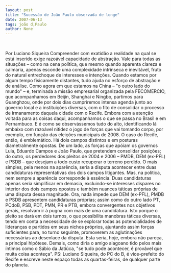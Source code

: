 ```yaml
---
layout: post
title: "Sucessão de João Paulo observada de longe"
date: 2007-06-13
tags: joão d,Paulo
author: None
---
```


&nbsp;

Por Luciano Siqueira
Compreender com exatid&atilde;o a realidade na qual se est&aacute; inserido exige razo&aacute;vel capacidade de abstra&ccedil;&atilde;o. Vale para todas as situa&ccedil;&otilde;es &ndash; como na cena pol&iacute;tica, que mesmo quando aparenta clareza e calmaria, apenas esconde uma complexidade intr&iacute;nseca e inevit&aacute;vel, fruto do natural entrechoque de interesses e inten&ccedil;&otilde;es.
Quando estamos por algum tempo fisicamente distantes, tudo ajuda no esfor&ccedil;o de abstra&ccedil;&atilde;o e de an&aacute;lise. Como agora em que estamos na China &ndash; &quot;o outro lado do mundo&quot; &ndash; e, terminada a miss&atilde;o empresarial organizada pela FECOMERCIO, que acompanhamos em Beijin, Shanghai e Ningbo, partimos para Guanghzou, onde por dois dias cumpriremos intensa agenda junto ao governo local e a institui&ccedil;&otilde;es diversas, com o fito de consolidar o processo de irmanamento daquela cidade com o Recife.
Embora com a aten&ccedil;&atilde;o voltada para as coisas daqui, acompanhamos o que se passa no Brasil e em Pernambuco. E &eacute; como se observ&aacute;ssemos tudo do alto, identificando l&aacute; embaixo com razo&aacute;vel nitidez o jogo de for&ccedil;as que vai tomando corpo, por exemplo, em fun&ccedil;&atilde;o das elei&ccedil;&otilde;es municipais de 2008.
O caso do Recife, ent&atilde;o, &eacute; emblem&aacute;tico. H&aacute; dois campos distintos e em posturas diametralmente opostas. De um lado, as for&ccedil;as que ap&oacute;iam os governos Lula, Eduardo Campos e Jo&atilde;o Paulo, que pretendem consolidar posi&ccedil;&otilde;es; do outro, os perdedores dos pleitos de 2004 e 2006 &ndash; PMDB, DEM (ex-PFL) e PSDB &ndash; que desejam a todo custo recuperar o terreno
perdido. O mais simples, pela menos na apar&ecirc;ncia, seria a disputa acontecer entre duas candidaturas representativas dos dois campos litigantes.
Mas, na pol&iacute;tica, nem sempre a apar&ecirc;ncia corresponde &agrave; ess&ecirc;ncia. Duas candidaturas apenas seria simplificar em demasia, excluindo-se interesses dispares no interior dos dois campos opostos e tamb&eacute;m nuances t&aacute;ticas pr&oacute;prias de uma disputa dessa magnitude.
Ora, nada impede que DEM (ex-PFL), PMDB e PSDB apresentem candidaturas pr&oacute;prias; assim como do outro lado PT, PCdoB, PSB, PDT, PMN, PR e PTB, embora convergentes nos objetivos gerais, resolvam ir &agrave; pugna com mais de uma candidatura. Isto porque o pleito se dar&aacute; em dois turnos, o que possibilita manobras t&aacute;ticas diversas, tendo em conta a necessidade de se explorar todas as potencialidades de lideran&ccedil;as e partidos em seus nichos pr&oacute;prios, ajuntando assim for&ccedil;as suficientes para, no turno seguinte, promoverem as aglutina&ccedil;&otilde;es necess&aacute;rias ao desenlace da disputa.
Esta seria, hoje, embora n&atilde;o pare&ccedil;a, a principal hip&oacute;tese. Demais, como diria o amigo alagoano tido pelos mais &iacute;ntimos como o S&aacute;bio da Jati&uacute;ca, &quot;se tudo pode acontecer, &eacute; prov&aacute;vel que muita coisa aconte&ccedil;a&quot;.
PS: Luciano Siqueira, do PC do B, &eacute; vice-prefeito do Recife e escreve neste espa&ccedil;o todas as quartas-feiras, de qualquer parte do planeta. 